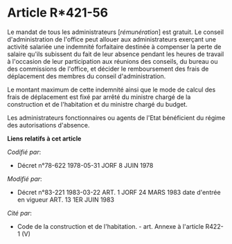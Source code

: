 # Article R*421-56

Le mandat de tous les administrateurs [*rémunération*] est gratuit. Le conseil d'administration de l'office peut allouer aux
administrateurs exerçant une activité salariée une indemnité forfaitaire destinée à compenser la perte de salaire qu'ils
subissent du fait de leur absence pendant les heures de travail à l'occasion de leur participation aux réunions des conseils,
du bureau ou des commissions de l'office, et décider le remboursement des frais de déplacement des membres du conseil
d'administration.

Le montant maximum de cette indemnité ainsi que le mode de calcul des frais de déplacement est fixé par arrêté du ministre
chargé de la construction et de l'habitation et du ministre chargé du budget.

Les administrateurs fonctionnaires ou agents de l'Etat bénéficient du régime des autorisations d'absence.

**Liens relatifs à cet article**

_Codifié par_:

  - Décret n°78-622 1978-05-31 JORF 8 JUIN 1978

_Modifié par_:

  - Décret n°83-221 1983-03-22 ART. 1 JORF 24 MARS 1983 date d'entrée en vigueur ART. 13 1ER JUIN 1983

_Cité par_:

  - Code de la construction et de l'habitation. - art. Annexe à l'article R422-1 (V)
